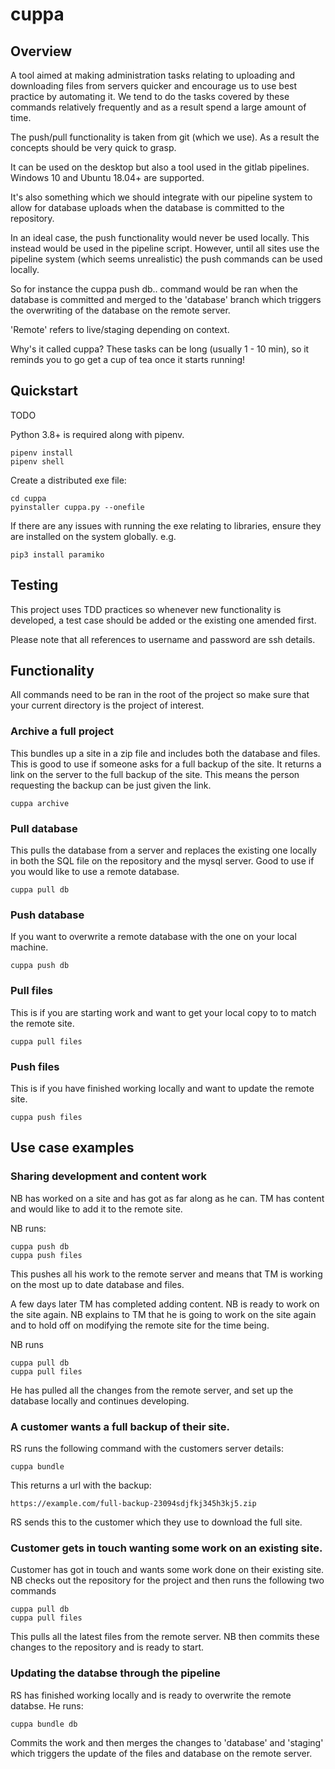 # cuppa


## Overview

A tool aimed at making administration tasks relating to uploading and downloading files from servers quicker
and encourage us to use best practice by automating it. We tend to do the tasks covered by these commands 
relatively frequently and as a result spend a large amount of time. 

The push/pull functionality is taken from git (which we use). As a result the concepts should be very quick to grasp.

It can be used on the desktop but also a tool used in the gitlab pipelines. Windows 10 and Ubuntu 18.04+ 
are supported.

It's also something which we should integrate with our pipeline system to allow for database uploads
when the database is committed to the repository.

In an ideal case, the push functionality would never be used locally. This instead would be used in
the pipeline script. However, until all sites use the pipeline system (which seems unrealistic) the
push commands can be used locally.

So for instance the cuppa push db.. command would be ran when the database is committed and merged to the
'database' branch which triggers the overwriting of the database on the remote server.

'Remote' refers to live/staging depending on context.

Why's it called cuppa? These tasks can be long  (usually 1 - 10 min), so it reminds you to go get a 
cup of tea once it starts running!

## Quickstart

TODO

Python 3.8+ is required along with pipenv.

    pipenv install
    pipenv shell

Create a distributed exe file:

    cd cuppa
    pyinstaller cuppa.py --onefile

If there are any issues with running the exe relating to libraries, ensure they are installed on the system globally. e.g.

    pip3 install paramiko

## Testing

This project uses TDD practices so whenever new functionality is developed, a test
case should be added or the existing one amended first.

Please note that all references to username and password are ssh details.

## Functionality

All commands need to be ran in the root of the project so make sure that your current directory
is the project of interest.

### Archive a full project

This bundles up a site in a zip file and includes both the database and files.
This is good to use if someone asks for a full backup of the site. It returns a
link on the server to the full backup of the site. This means the person requesting
the backup can be just given the link.

    cuppa archive


### Pull database

This pulls the database from a server and replaces the existing one locally in both
the SQL file on the repository and the mysql server. 
Good to use if you would like to use a remote database.

    cuppa pull db

### Push database

If you want to overwrite a remote database with the one on your local machine.

    cuppa push db

### Pull files

This is if you are starting work and want to get your local copy to to match the remote site.

    cuppa pull files

### Push files

This is if you have finished working locally and want to update the remote site.

    cuppa push files

## Use case examples

### Sharing development and content work

NB has worked on a site and has got as far along as he can. TM has content and would like to add
it to the remote site.

NB runs:

    cuppa push db
    cuppa push files    

This pushes all his work to the remote server and means that TM is working on the most up to date
database and files.

A few days later TM has completed adding content. NB is ready to work on the site again. NB
explains to TM that he is going to work on the site again and to hold off on modifying the remote
site for the time being.

NB runs 

    cuppa pull db
    cuppa pull files

He has pulled all the changes from the remote server, and set up the database
locally and continues developing.

### A customer wants a full backup of their site.

RS runs the following command with the customers server details:

    cuppa bundle

This returns a url with the backup:
    
    https://example.com/full-backup-23094sdjfkj345h3kj5.zip

RS sends this to the customer which they use to download the full site.

### Customer gets in touch wanting some work on an existing site.

Customer has got in touch and wants some work done on their existing site. NB
checks out the repository for the project and then runs the following two commands

    cuppa pull db
    cuppa pull files

This pulls all the latest files from the remote server. NB then commits these changes to the repository
and is ready to start.


### Updating the databse through the pipeline

RS has finished working locally and is ready to overwrite the remote databse. He runs:

    cuppa bundle db

Commits the work and then merges the changes to 'database' and 'staging' which triggers the update
of the files and database on the remote server.

